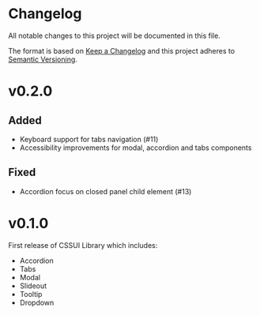 # Changelog
All notable changes to this project will be documented in this file.

The format is based on [Keep a Changelog](http://keepachangelog.com/)
and this project adheres to [Semantic Versioning](http://semver.org/).

# v0.2.0
## Added
- Keyboard support for tabs navigation (#11)
- Accessibility improvements for modal, accordion and tabs components
  
## Fixed
- Accordion focus on closed panel child element (#13)

# v0.1.0

First release of CSSUI Library which includes:

- Accordion
- Tabs
- Modal
- Slideout
- Tooltip
- Dropdown